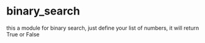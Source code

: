 # binary_search


this a module for binary search, just define your list of numbers, it will return True or False 

